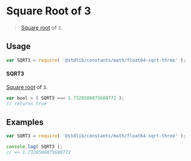 # Square Root of 3

> [Square root][@stdlib/math/base/special/sqrt] of `3`.

<section class="usage">

## Usage

```javascript
var SQRT3 = require( '@stdlib/constants/math/float64-sqrt-three' );
```

#### SQRT3

[Square root][@stdlib/math/base/special/sqrt] of `3`.

```javascript
var bool = ( SQRT3 === 1.7320508075688772 );
// returns true
```

</section>

<!-- /.usage -->

<section class="examples">

## Examples

<!-- TODO: better example -->

<!-- eslint no-undef: "error" -->

```javascript
var SQRT3 = require( '@stdlib/constants/math/float64-sqrt-three' );

console.log( SQRT3 );
// => 1.7320508075688772
```

</section>

<!-- /.examples -->

<section class="links">

[@stdlib/math/base/special/sqrt]: https://github.com/stdlib-js/stdlib/tree/develop/lib/node_modules/%40stdlib/math/base/special/sqrt

</section>

<!-- /.links -->
